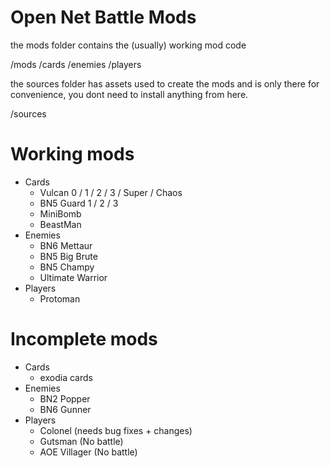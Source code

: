# Open Net Battle Mods

the mods folder contains the (usually) working mod code

/mods
    /cards
    /enemies
    /players

the sources folder has assets used to create the mods and is only there for convenience, you dont need to install anything from here.

/sources

# Working mods
- Cards
    - Vulcan 0 / 1 / 2 / 3 / Super / Chaos
    - BN5 Guard 1 / 2 / 3
    - MiniBomb
    - BeastMan
- Enemies
    - BN6 Mettaur
    - BN5 Big Brute
    - BN5 Champy
    - Ultimate Warrior
- Players
    - Protoman

# Incomplete mods
- Cards
    - exodia cards
- Enemies
    - BN2 Popper
    - BN6 Gunner
- Players
    - Colonel (needs bug fixes + changes)
    - Gutsman (No battle)
    - AOE Villager (No battle)